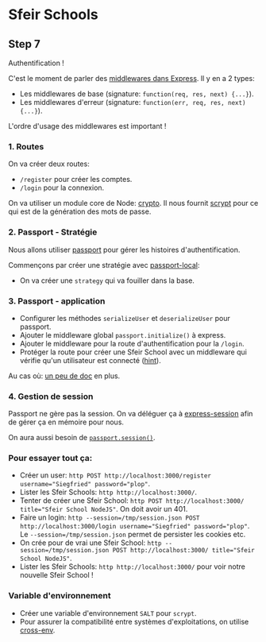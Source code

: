 # Sfeir Schools

## Step 7

Authentification !

C'est le moment de parler des [middlewares dans Express](https://expressjs.com/en/guide/using-middleware.html). Il y en a 2 types:

- Les middlewares de base (signature: `function(req, res, next) {...}`).
- Les middlewares d'erreur (signature: `function(err, req, res, next) {...}`).

L'ordre d'usage des middlewares est important !

### 1. Routes

On va créer deux routes:

- `/register` pour créer les comptes.
- `/login` pour la connexion.

On va utiliser un module core de Node: [crypto](https://nodejs.org/dist/latest-v10.x/docs/api/crypto.html). Il nous fournit [scrypt](https://nodejs.org/dist/latest-v10.x/docs/api/crypto.html#crypto_crypto_scrypt_password_salt_keylen_options_callback) pour ce qui est de la génération des mots de passe.

### 2. Passport - Stratégie

Nous allons utiliser [passport](https://github.com/jaredhanson/passport) pour gérer les histoires d'authentification.

Commençons par créer une stratégie avec [passport-local](https://github.com/jaredhanson/passport-local):

- On va créer une `strategy` qui va fouiller dans la base.

### 3. Passport - application

- Configurer les méthodes `serializeUser` et `deserializeUser` pour passport.
- Ajouter le middleware global `passport.initialize()` à express.
- Ajouter le middleware pour la route d'authentification pour la `/login`.
- Protéger la route pour créer une Sfeir School avec un middleware qui vérifie qu'un utilisateur est connecté ([hint](https://github.com/jaredhanson/passport/blob/882d65e69d5b56c6b88dd0248891af9e0d80244b/lib/http/request.js#L83)).
  
Au cas où: [un peu de doc](https://github.com/jwalton/passport-api-docs) en plus.

### 4. Gestion de session

Passport ne gère pas la session. On va déléguer ça à [express-session](http://expressjs.com/en/resources/middleware/session.html) afin de gérer ça en mémoire pour nous.

On aura aussi besoin de [`passport.session()`](https://github.com/jwalton/passport-api-docs/tree/18f7336ce91f0300068c944197017c0815d71b5f#passportsessionoptions).

### Pour essayer tout ça:

- Créer un user: `http POST http://localhost:3000/register username="Siegfried" password="plop"`.
- Lister les Sfeir Schools: `http http://localhost:3000/`.
- Tenter de créer une Sfeir School: `http POST http://localhost:3000/ title="Sfeir School NodeJS"`. On doit avoir un 401.
- Faire un login: `http --session=/tmp/session.json POST http://localhost:3000/login username="Siegfried" password="plop"`. Le `--session=/tmp/session.json` permet de persister les cookies etc.
- On crée pour de vrai une Sfeir School: `http --session=/tmp/session.json POST http://localhost:3000/ title="Sfeir School NodeJS"`.
- Lister les Sfeir Schools: `http http://localhost:3000/` pour voir notre nouvelle Sfeir School !

### Variable d'environnement

- Créer une variable d'environnement `SALT` pour `scrypt`.
- Pour assurer la compatibilité entre systèmes d'exploitations, on utilise [cross-env](https://www.npmjs.com/package/cross-env).
